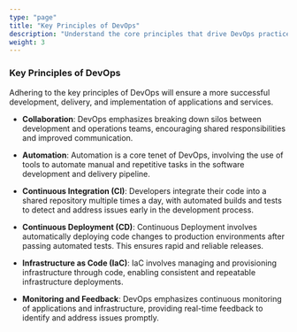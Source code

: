 ```yaml
---
type: "page"
title: "Key Principles of DevOps"
description: "Understand the core principles that drive DevOps practices and how they enhance software development and operations."
weight: 3
---
```



### Key Principles of DevOps
Adhering to the key principles of DevOps will ensure a more successful development, delivery, and implementation of applications and services.

- **Collaboration**: DevOps emphasizes breaking down silos between development and operations teams, encouraging shared responsibilities and improved communication.

- **Automation**: Automation is a core tenet of DevOps, involving the use of tools to automate manual and repetitive tasks in the software development and delivery pipeline.

- **Continuous Integration (CI)**: Developers integrate their code into a shared repository multiple times a day, with automated builds and tests to detect and address issues early in the development process.

- **Continuous Deployment (CD)**: Continuous Deployment involves automatically deploying code changes to production environments after passing automated tests. This ensures rapid and reliable releases.

- **Infrastructure as Code (IaC)**: IaC involves managing and provisioning infrastructure through code, enabling consistent and repeatable infrastructure deployments.

- **Monitoring and Feedback**: DevOps emphasizes continuous monitoring of applications and infrastructure, providing real-time feedback to identify and address issues promptly.